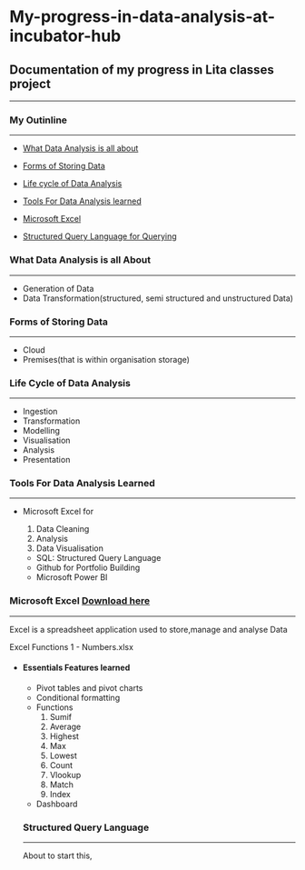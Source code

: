 # My-progress-in-data-analysis-at-incubator-hub

## Documentation of my progress in Lita classes project
---

### My Outinline
---

- [What Data Analysis is all about](#what-data-is-all-about)

- [Forms of Storing Data](#forms-of-storing-data)

- [Life cycle of Data Analysis](#life-cycle-of-data-analysis)

- [Tools For Data Analysis learned](#tools-for-data-anaysis-learned)

- [Microsoft Excel](#microsoft-excel)

- [Structured Query Language for Querying](#structured-query-language-for-querying)

### What Data Analysis is all About
---
- Generation of Data
- Data Transformation(structured, semi structured and unstructured Data)

### Forms of Storing Data
---
- Cloud
- Premises(that is within organisation storage)

### Life Cycle of Data Analysis 
---
- Ingestion
- Transformation
- Modelling
- Visualisation
- Analysis
- Presentation

### Tools For Data Analysis Learned 
---
- Microsoft Excel for
  1. Data Cleaning
  2. Analysis
  3. Data Visualisation

  - SQL: Structured Query Language
  - Github for Portfolio Building
  - Microsoft Power BI

### Microsoft Excel [Download here](https://www.microsoft.com)
---
Excel is a spreadsheet application used to store,manage and analyse Data

Excel Functions 1 - Numbers.xlsx

- #### Essentials Features learned
   - Pivot tables and pivot charts
   - Conditional formatting
   - Functions
     1. Sumif
     2. Average
     3. Highest
     4. Max
     5. Lowest
     6. Count
     7. Vlookup
     8. Match
     9. Index
  - Dashboard

  ### Structured Query Language
  ---
  About to start this, 
  
  
       












